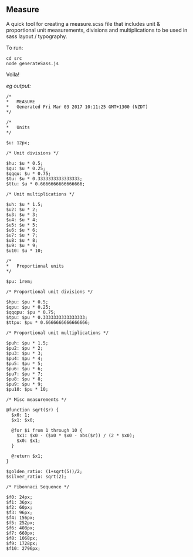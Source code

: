 ## Measure
A quick tool for creating a measure.scss file that includes unit & proportional unit measurements, divisions and multiplications to be used in sass layout / typography.

To run:

```
cd src
node generateSass.js
```

Voila!

*eg output:*

```
/*
*   MEASURE
*   Generated Fri Mar 03 2017 10:11:25 GMT+1300 (NZDT)
*/

/*
*   Units
*/

$u: 12px;

/* Unit divisions */

$hu: $u * 0.5;
$qu: $u * 0.25;
$qqqu: $u * 0.75;
$tu: $u * 0.3333333333333333;
$ttu: $u * 0.6666666666666666;

/* Unit multiplications */

$uh: $u * 1.5;
$u2: $u * 2;
$u3: $u * 3;
$u4: $u * 4;
$u5: $u * 5;
$u6: $u * 6;
$u7: $u * 7;
$u8: $u * 8;
$u9: $u * 9;
$u10: $u * 10;

/*
*   Proportional units
*/

$pu: 1rem;

/* Proportional unit divisions */

$hpu: $pu * 0.5;
$qpu: $pu * 0.25;
$qqqpu: $pu * 0.75;
$tpu: $pu * 0.3333333333333333;
$ttpu: $pu * 0.6666666666666666;

/* Proportional unit multiplications */

$puh: $pu * 1.5;
$pu2: $pu * 2;
$pu3: $pu * 3;
$pu4: $pu * 4;
$pu5: $pu * 5;
$pu6: $pu * 6;
$pu7: $pu * 7;
$pu8: $pu * 8;
$pu9: $pu * 9;
$pu10: $pu * 10;

/* Misc measurements */

@function sqrt($r) {
  $x0: 1;
  $x1: $x0;

  @for $i from 1 through 10 {
    $x1: $x0 - ($x0 * $x0 - abs($r)) / (2 * $x0);
    $x0: $x1;
  }

  @return $x1;
}

$golden_ratio: (1+sqrt(5))/2;
$silver_ratio: sqrt(2);

/* Fibonnaci Sequence */

$f0: 24px;
$f1: 36px;
$f2: 60px;
$f3: 96px;
$f4: 156px;
$f5: 252px;
$f6: 408px;
$f7: 660px;
$f8: 1068px;
$f9: 1728px;
$f10: 2796px;


```
